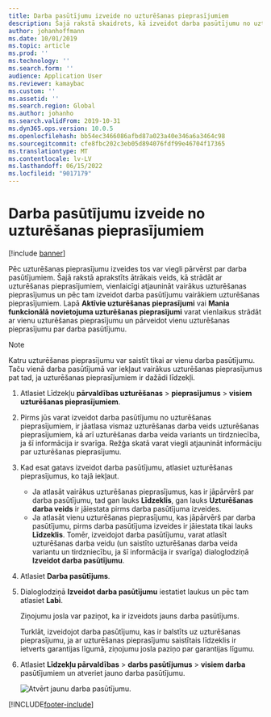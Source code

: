 ```yaml
---
title: Darba pasūtījumu izveide no uzturēšanas pieprasījumiem
description: Šajā rakstā skaidrots, kā izveidot darba pasūtījumu no uzturēšanas pieprasījuma Līdzekļu pārvaldībā.
author: johanhoffmann
ms.date: 10/01/2019
ms.topic: article
ms.prod: ''
ms.technology: ''
ms.search.form: ''
audience: Application User
ms.reviewer: kamaybac
ms.custom: ''
ms.assetid: ''
ms.search.region: Global
ms.author: johanho
ms.search.validFrom: 2019-10-31
ms.dyn365.ops.version: 10.0.5
ms.openlocfilehash: bb54ec3466086afbd87a023a40e346a6a3464c98
ms.sourcegitcommit: cfe8fbc202c3eb05d894076fdf99e46704f17365
ms.translationtype: MT
ms.contentlocale: lv-LV
ms.lasthandoff: 06/15/2022
ms.locfileid: "9017179"
---
```

# <a name="create-work-orders-from-maintenance-requests"></a>Darba pasūtījumu izveide no uzturēšanas pieprasījumiem

[!include [banner](../../includes/banner.md)]

 


Pēc uzturēšanas pieprasījumu izveides tos var viegli pārvērst par darba pasūtījumiem. Šajā rakstā aprakstīts ātrākais veids, kā strādāt ar uzturēšanas pieprasījumiem, vienlaicīgi atjaunināt vairākus uzturēšanas pieprasījumus un pēc tam izveidot darba pasūtījumu vairākiem uzturēšanas pieprasījumiem. Lapā **Aktīvie uzturēšanas pieprasījumi** vai **Mania funkcionālā novietojuma uzturēšanas pieprasījumi** varat vienlaikus strādāt ar vienu uzturēšanas pieprasījumu un pārveidot vienu uzturēšanas pieprasījumu par darba pasūtījumu.

> [!NOTE]
> Katru uzturēšanas pieprasījumu var saistīt tikai ar vienu darba pasūtījumu. Taču vienā darba pasūtījumā var iekļaut vairākus uzturēšanas pieprasījumus pat tad, ja uzturēšanas pieprasījumiem ir dažādi līdzekļi.

1. Atlasiet Līdzekļu **pārvaldības uzturēšanas** \> **pieprasījumus** \> **visiem uzturēšanas pieprasījumiem**.
2. Pirms jūs varat izveidot darba pasūtījumu no uzturēšanas pieprasījumiem, ir jāatlasa vismaz uzturēšanas darba veids uzturēšanas pieprasījumiem, kā arī uzturēšanas darba veida variants un tirdzniecība, ja šī informācija ir svarīga. Režģa skatā varat viegli atjaunināt informāciju par uzturēšanas pieprasījumu.
3. Kad esat gatavs izveidot darba pasūtījumu, atlasiet uzturēšanas pieprasījumus, ko tajā iekļaut.

    - Ja atlasāt vairākus uzturēšanas pieprasījumus, kas ir jāpārvērš par darba pasūtījumu, tad gan lauks **Līdzeklis**, gan lauks **Uzturēšanas darba veids** ir jāiestata pirms darba pasūtījuma izveides.
    - Ja atlasāt vienu uzturēšanas pieprasījumu, kas jāpārvērš par darba pasūtījumu, pirms darba pasūtījuma izveides ir jāiestata tikai lauks **Līdzeklis**. Tomēr, izveidojot darba pasūtījumu, varat atlasīt uzturēšanas darba veidu (un saistīto uzturēšanas darba veida variantu un tirdzniecību, ja šī informācija ir svarīga) dialoglodziņā **Izveidot darba pasūtījumu**.

4. Atlasiet **Darba pasūtījums**.
5. Dialoglodziņā **Izveidot darba pasūtījumu** iestatiet laukus un pēc tam atlasiet **Labi**.

    Ziņojumu josla var paziņot, ka ir izveidots jauns darba pasūtījums.

    Turklāt, izveidojot darba pasūtījumu, kas ir balstīts uz uzturēšanas pieprasījumu, ja ar uzturēšanas pieprasījumu saistītais līdzeklis ir ietverts garantijas līgumā, ziņojumu josla paziņo par garantijas līgumu.

6. Atlasiet **Līdzekļu pārvaldības** \> **darbs pasūtījumus** \> **visiem darba** pasūtījumiem un atveriet jauno darba pasūtījumu.

    ![Atvērt jaunu darba pasūtījumu.](media/05-manage-maintenance-requests.png)



[!INCLUDE[footer-include](../../../includes/footer-banner.md)]